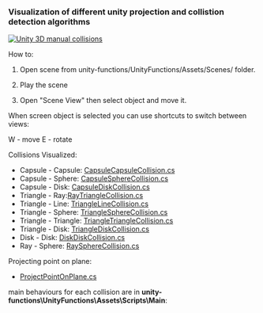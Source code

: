 ### Visualization of different unity projection and collistion detection algorithms

[![Unity 3D manual collisions](https://img.youtube.com/vi/1xbVyvCTEwU/0.jpg)](https://www.youtube.com/watch?v=1xbVyvCTEwU)

How to:

1. Open scene from unity-functions/UnityFunctions/Assets/Scenes/ folder.

2. Play the scene

3. Open "Scene View" then select object and move it.

When screen object is selected you can use shortcuts to switch between views:

W - move
E - rotate

Collisions Visualized:

* Capsule - Capsule: [CapsuleCapsuleCollision.cs](UnityFunctions/Assets/Scripts/Main/CapsuleCapsuleCollision.cs)
* Capsule - Sphere: [CapsuleSphereCollision.cs](UnityFunctions/Assets/Scripts/Main/CapsuleSphereCollision.cs)
* Capsule - Disk: [CapsuleDiskCollision.cs](UnityFunctions/Assets/Scripts/Main/CapsuleDiskCollision.cs)
* Triangle - Ray:[RayTriangleCollision.cs](UnityFunctions/Assets/Scripts/Main/RayTriangleCollision.cs)
* Triangle - Line: [TriangleLineCollision.cs](UnityFunctions/Assets/Scripts/Main/TriangleLineCollision.cs)
* Triangle - Sphere: [TriangleSphereCollision.cs](UnityFunctions/Assets/Scripts/Main/TriangleSphereCollision.cs)
* Triangle - Triangle: [TriangleTriangleCollision.cs](UnityFunctions/Assets/Scripts/Main/TriangleTriangleCollision.cs)
* Triangle - Disk: [TriangleDiskCollision.cs](UnityFunctions/Assets/Scripts/Main/TriangleDiskCollision.cs)
* Disk - Disk: [DiskDiskCollision.cs](UnityFunctions/Assets/Scripts/Main/DiskDiskCollision.cs)
* Ray - Sphere: [RaySphereCollision.cs](UnityFunctions/Assets/Scripts/Main/RaySphereCollision.cs)

Projecting point on plane:

* [ProjectPointOnPlane.cs](UnityFunctions/Assets/Scripts/Main/ProjectPointOnPlane.cs)

main behaviours for each collision are in **unity-functions\UnityFunctions\Assets\Scripts\Main**:

